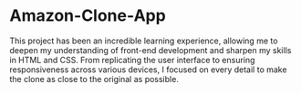 # Amazon-Clone-App
This project has been an incredible learning experience, allowing me to deepen my understanding of front-end development and sharpen my skills in HTML and CSS. From replicating the user interface to ensuring responsiveness across various devices, I focused on every detail to make the clone as close to the original as possible.
